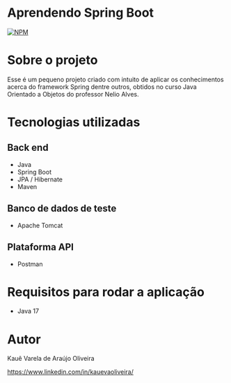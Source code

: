 # Aprendendo Spring Boot  
[![NPM](https://img.shields.io/npm/l/react)](https://github.com/kauezios/springboot-project/blob/main/LICENSE)

# Sobre o projeto

Esse é um pequeno projeto criado com intuito de aplicar os conhecimentos acerca do framework Spring dentre outros, obtidos no curso Java Orientado a Objetos do professor Nelio Alves.

# Tecnologias utilizadas
## Back end
- Java
- Spring Boot
- JPA / Hibernate
- Maven

## Banco de dados de teste
- Apache Tomcat

## Plataforma API
- Postman

# Requisitos para rodar a aplicação
- Java 17

# Autor

Kauê Varela de Araújo Oliveira

https://www.linkedin.com/in/kauevaoliveira/
